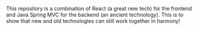 This repository is a combination of React (a great new tech) for the frontend and Java Spring MVC for the backend (an ancient technology).
This is to show that new and old technologies can still work together in harmony!
